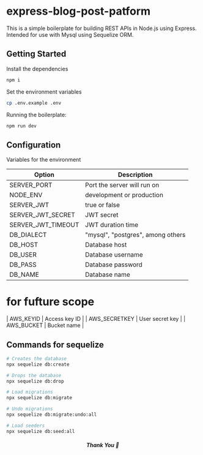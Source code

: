 # express-blog-post-patform
This is a simple boilerplate for building REST APIs in Node.js using Express. Intended for use with Mysql using Sequelize ORM.


## Getting Started

Install the dependencies
```bash
npm i
```

Set the environment variables
```bash
cp .env.example .env
```

Running the boilerplate:
```bash
npm run dev
```

## Configuration

Variables for the environment

| Option | Description |
| ------ | ------ |
| SERVER_PORT | Port the server will run on |
| NODE_ENV | development or production |
| SERVER_JWT | true or false |
| SERVER_JWT_SECRET | JWT secret |
| SERVER_JWT_TIMEOUT | JWT duration time |
| DB_DIALECT | "mysql", "postgres", among others |
| DB_HOST | Database host |
| DB_USER | Database username |
| DB_PASS | Database password |
| DB_NAME | Database name |

# for fufture scope
| AWS_KEYID | Access key ID |
| AWS_SECRETKEY | User secret key |
| AWS_BUCKET | Bucket name |

## Commands for sequelize 
```bash
# Creates the database
npx sequelize db:create 

# Drops the database
npx sequelize db:drop 

# Load migrations
npx sequelize db:migrate 

# Undo migrations
npx sequelize db:migrate:undo:all 

# Load seeders
npx sequelize db:seed:all
```




<h5 align="center">
   Thank You 🙂
</h5>
